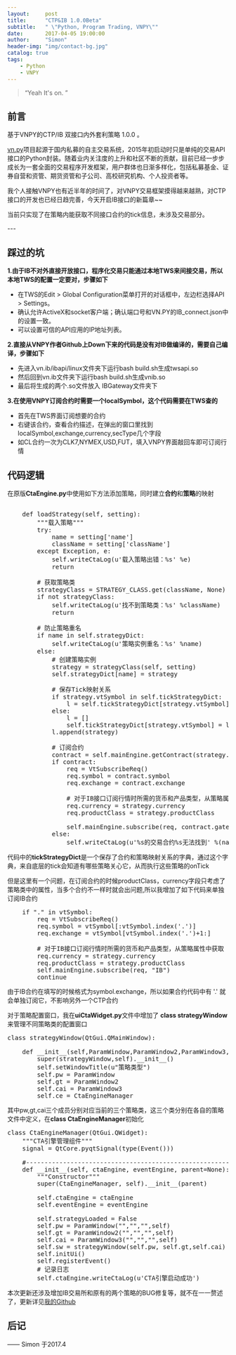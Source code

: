 ```yaml
---
layout:     post
title:      "CTP&IB 1.0.0Beta"
subtitle:   " \"Python, Program Trading, VNPY\""
date:       2017-04-05 19:00:00
author:     "Simon"
header-img: "img/contact-bg.jpg"
catalog: true
tags:
    - Python
    - VNPY
---
```


> “Yeah It's on. ”



## 前言


基于VNPY的CTP/IB 双接口内外套利策略 1.0.0 。

<a href="https://github.com/vnpy/vnpy">vn.py</a>项目起源于国内私募的自主交易系统，2015年初启动时只是单纯的交易API接口的Python封装。随着业内关注度的上升和社区不断的贡献，目前已经一步步成长为一套全面的交易程序开发框架，用户群体也日渐多样化，包括私募基金、证券自营和资管、期货资管和子公司、高校研究机构、个人投资者等。

我个人接触VNPY也有近半年的时间了，对VNPY交易框架摸得越来越熟，对CTP接口的开发也已经日趋完善，今天开启IB接口的新篇章~~

当前只实现了在策略内能获取不同接口合约的tick信息，未涉及交易部分。

<p id = "build"></p>
---

## 踩过的坑

	
**1.由于IB不对外直接开放接口，程序化交易只能通过本地TWS来间接交易，所以本地TWS的配置一定要对，步骤如下**
* 在TWS的Edit > Global Configuration菜单打开的对话框中，左边栏选择API > Settings。
* 确认允许ActiveX和socket客户端；确认端口号和VN.PY的IB_connect.json中的设置一致。
* 可以设置可信的API应用的IP地址列表。


**2.直接从VNPY作者Github上Down下来的代码是没有对IB做编译的，需要自己编译，步骤如下**
* 先进入vn.ib/ibapi/linux文件夹下运行bash build.sh生成twsapi.so
* 然后回到vn.ib文件夹下运行bash build.sh生成vnib.so
* 最后将生成的两个.so文件放入 IBGateway文件夹下


**3.在使用VNPY订阅合约时需要一个localSymbol，这个代码需要在TWS查的**
* 首先在TWS界面订阅想要的合约
* 右键该合约，查看合约描述，在弹出的窗口里找到localSymbol,exchange,currency,secType几个字段
* 如CL合约一次为CLK7,NYMEX,USD,FUT，填入VNPY界面敲回车即可订阅行情

## 代码逻辑

在原版**CtaEngine.py**中使用如下方法添加策略，同时建立**合约**和**策略**的映射
	
<pre class="python" name="code">

    def loadStrategy(self, setting):
        """载入策略"""
        try:
            name = setting['name']
            className = setting['className']
        except Exception, e:
            self.writeCtaLog(u'载入策略出错：%s' %e)
            return
        
        # 获取策略类
        strategyClass = STRATEGY_CLASS.get(className, None)
        if not strategyClass:
            self.writeCtaLog(u'找不到策略类：%s' %className)
            return
        
        # 防止策略重名
        if name in self.strategyDict:
            self.writeCtaLog(u'策略实例重名：%s' %name)
        else:
            # 创建策略实例
            strategy = strategyClass(self, setting)  
            self.strategyDict[name] = strategy
            
            # 保存Tick映射关系
            if strategy.vtSymbol in self.tickStrategyDict:
                l = self.tickStrategyDict[strategy.vtSymbol]
            else:
                l = []
                self.tickStrategyDict[strategy.vtSymbol] = l
            l.append(strategy)
            
            # 订阅合约
            contract = self.mainEngine.getContract(strategy.vtSymbol)
            if contract:
                req = VtSubscribeReq()
                req.symbol = contract.symbol
                req.exchange = contract.exchange
                
                # 对于IB接口订阅行情时所需的货币和产品类型，从策略属性中获取
                req.currency = strategy.currency
                req.productClass = strategy.productClass
                
                self.mainEngine.subscribe(req, contract.gatewayName)
            else:
                self.writeCtaLog(u'%s的交易合约%s无法找到' %(name, strategy.vtSymbol))   </pre>
代码中的**tickStrategyDict**是一个保存了合约和策略映射关系的字典，通过这个字典，来自底层的tick会知道有哪些策略关心它，从而执行这些策略的onTick

但是这里有一个问题，在订阅合约的时候productClass，currency字段只考虑了策略类中的属性，当多个合约不一样时就会出问题,所以我增加了如下代码来单独订阅IB合约
<pre class="python" name="code">
	if "." in vtSymbol:
        req = VtSubscribeReq()
        req.symbol = vtSymbol[:vtSymbol.index('.')]
        req.exchange = vtSymbol[vtSymbol.index('.')+1:]
                
		# 对于IB接口订阅行情时所需的货币和产品类型，从策略属性中获取
        req.currency = strategy.currency
        req.productClass = strategy.productClass
        self.mainEngine.subscribe(req, "IB")
        continue      </pre>
由于IB合约在填写的时候格式为symbol.exchange，所以如果合约代码中有 '.' 就会单独订阅它，不影响另外一个CTP合约


对于策略配置窗口，我在**uiCtaWidget.py**文件中增加了 **class strategyWindow**来管理不同策略类的配置窗口

<pre class="python" name="code">
class strategyWindow(QtGui.QMainWindow):

	def __init__(self,ParamWindow,ParamWindow2,ParamWindow3,CtaEngineManager=None):
        super(strategyWindow,self).__init__()
        self.setWindowTitle(u"策略类型")
        self.pw = ParamWindow
        self.gt = ParamWindow2
        self.cai = ParamWindow3
        self.ce = CtaEngineManager      </pre>

其中pw,gt,cai三个成员分别对应当前的三个策略类，这三个类分别在各自的策略文件中定义，在**class CtaEngineManager**初始化
<pre class="python" name="code">
class CtaEngineManager(QtGui.QWidget):
    """CTA引擎管理组件"""
    signal = QtCore.pyqtSignal(type(Event()))

    #----------------------------------------------------------------------
    def __init__(self, ctaEngine, eventEngine, parent=None):
        """Constructor"""
        super(CtaEngineManager, self).__init__(parent)
        
        self.ctaEngine = ctaEngine
        self.eventEngine = eventEngine
        
        self.strategyLoaded = False
        self.pw = ParamWindow("","","",self)
        self.gt = ParamWindow2("","","",self)
        self.cai = ParamWindow3("","","",self)
        self.sw = strategyWindow(self.pw, self.gt,self.cai)
        self.initUi()
        self.registerEvent()
        # 记录日志
        self.ctaEngine.writeCtaLog(u'CTA引擎启动成功')           </pre>


本次更新还涉及增加IB交易所和原有的两个策略的BUG修复等，就不在一一赘述了，更新详见<a href="https://github.com/SimonZgx/vnTrader">我的Github</a>
			
## 后记


—— Simon 于2017.4


